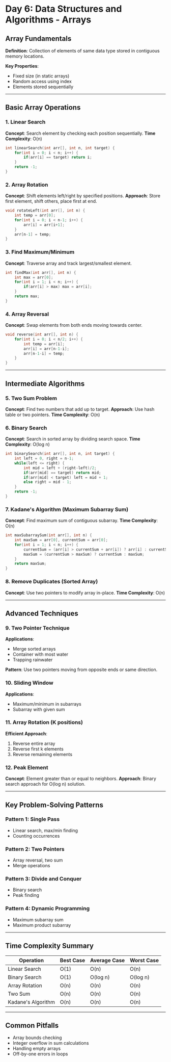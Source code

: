 # Day 6: Data Structures and Algorithms - Arrays

## Array Fundamentals

**Definition**: Collection of elements of same data type stored in contiguous memory locations.

**Key Properties**:
- Fixed size (in static arrays)
- Random access using index
- Elements stored sequentially

---

## Basic Array Operations

### 1. Linear Search
**Concept**: Search element by checking each position sequentially.
**Time Complexity**: O(n)
```c
int linearSearch(int arr[], int n, int target) {
    for(int i = 0; i < n; i++) {
        if(arr[i] == target) return i;
    }
    return -1;
}
```

### 2. Array Rotation
**Concept**: Shift elements left/right by specified positions.
**Approach**: Store first element, shift others, place first at end.
```c
void rotateLeft(int arr[], int n) {
    int temp = arr[0];
    for(int i = 0; i < n-1; i++) {
        arr[i] = arr[i+1];
    }
    arr[n-1] = temp;
}
```

### 3. Find Maximum/Minimum
**Concept**: Traverse array and track largest/smallest element.
```c
int findMax(int arr[], int n) {
    int max = arr[0];
    for(int i = 1; i < n; i++) {
        if(arr[i] > max) max = arr[i];
    }
    return max;
}
```

### 4. Array Reversal
**Concept**: Swap elements from both ends moving towards center.
```c
void reverse(int arr[], int n) {
    for(int i = 0; i < n/2; i++) {
        int temp = arr[i];
        arr[i] = arr[n-1-i];
        arr[n-1-i] = temp;
    }
}
```

---

## Intermediate Algorithms

### 5. Two Sum Problem
**Concept**: Find two numbers that add up to target.
**Approach**: Use hash table or two pointers.
**Time Complexity**: O(n)

### 6. Binary Search
**Concept**: Search in sorted array by dividing search space.
**Time Complexity**: O(log n)
```c
int binarySearch(int arr[], int n, int target) {
    int left = 0, right = n-1;
    while(left <= right) {
        int mid = left + (right-left)/2;
        if(arr[mid] == target) return mid;
        if(arr[mid] < target) left = mid + 1;
        else right = mid - 1;
    }
    return -1;
}
```

### 7. Kadane's Algorithm (Maximum Subarray Sum)
**Concept**: Find maximum sum of contiguous subarray.
**Time Complexity**: O(n)
```c
int maxSubarraySum(int arr[], int n) {
    int maxSum = arr[0], currentSum = arr[0];
    for(int i = 1; i < n; i++) {
        currentSum = (arr[i] > currentSum + arr[i]) ? arr[i] : currentSum + arr[i];
        maxSum = (currentSum > maxSum) ? currentSum : maxSum;
    }
    return maxSum;
}
```

### 8. Remove Duplicates (Sorted Array)
**Concept**: Use two pointers to modify array in-place.
**Time Complexity**: O(n)

---

## Advanced Techniques

### 9. Two Pointer Technique
**Applications**: 
- Merge sorted arrays
- Container with most water
- Trapping rainwater

**Pattern**: Use two pointers moving from opposite ends or same direction.

### 10. Sliding Window
**Applications**:
- Maximum/minimum in subarrays
- Subarray with given sum

### 11. Array Rotation (K positions)
**Efficient Approach**: 
1. Reverse entire array
2. Reverse first k elements
3. Reverse remaining elements

### 12. Peak Element
**Concept**: Element greater than or equal to neighbors.
**Approach**: Binary search approach for O(log n) solution.

---

## Key Problem-Solving Patterns

### Pattern 1: Single Pass
- Linear search, max/min finding
- Counting occurrences

### Pattern 2: Two Pointers
- Array reversal, two sum
- Merge operations

### Pattern 3: Divide and Conquer
- Binary search
- Peak finding

### Pattern 4: Dynamic Programming
- Maximum subarray sum
- Maximum product subarray

---

## Time Complexity Summary

| Operation | Best Case | Average Case | Worst Case |
|-----------|-----------|--------------|------------|
| Linear Search | O(1) | O(n) | O(n) |
| Binary Search | O(1) | O(log n) | O(log n) |
| Array Rotation | O(n) | O(n) | O(n) |
| Two Sum | O(n) | O(n) | O(n) |
| Kadane's Algorithm | O(n) | O(n) | O(n) |

---

## Common Pitfalls
- Array bounds checking
- Integer overflow in sum calculations
- Handling empty arrays
- Off-by-one errors in loops